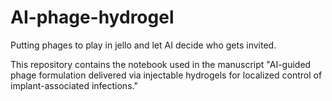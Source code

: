 # AI-phage-hydrogel
Putting phages to play in jello and let AI decide who gets invited.

This repository contains the notebook used in the manuscript "AI-guided phage formulation delivered via injectable hydrogels for localized control of implant-associated infections."
